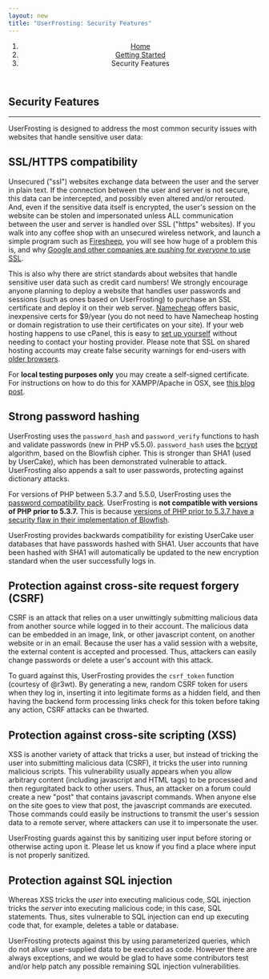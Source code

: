 ```yaml
---
layout: new
title: "UserFrosting: Security Features"
---
```


<header class="breadcrumb-header">
    <div class="container">
        <ol class="breadcrumb">
            <li><a href="{{site.url}}/">Home</a></li>
            <li><a href="{{site.url}}/#get-started">Getting Started</a></li>            
            <li class="active">Security Features</li>
        </ol>
    </div>
</header>

<section id="requirements" class="content-page">
    <div class="container">
        <div class="row">
            <div class="col-lg-12 text-center">
                <h1>Security Features</h1>
                <hr class="star-primary">
            </div>
        </div>
        <div class="row">
            <div class="col-lg-12">

UserFrosting is designed to address the most common security issues with websites that handle sensitive user data:

## <a name="ssl"></a><i class='fa fa-lock'></i> SSL/HTTPS compatibility
Unsecured ("ssl") websites exchange data between the user and the server in plain text.  If the connection between the user and server is not secure, this data can be intercepted, and possibly even altered and/or rerouted.  And, even if the sensitive data itself is encrypted, the user's session on the website can be stolen and impersonated unless ALL communication between the user and server is handled over SSL ("https" websites).  If you walk into any coffee shop with an unsecured wireless network, and launch a simple program such as [Firesheep](http://codebutler.com/firesheep/), you will see how huge of a problem this is, and why [Google and other companies are pushing for _everyone_ to use SSL](http://www.wired.com/2014/04/https/).

This is also why there are strict standards about websites that handle sensitive user data such as credit card numbers!  We strongly encourage anyone planning to deploy a website that handles user passwords and sessions (such as ones based on UserFrosting) to purchase an SSL certificate and deploy it on their web server.  [Namecheap](https://www.namecheap.com/support/knowledgebase/article.aspx/794/67/how-to-activate-ssl-certificate) offers basic, inexpensive certs for $9/year (you do not need to have Namecheap hosting or domain registration to use their certificates on your site).  If your web hosting happens to use cPanel, this is easy to [set up yourself](http://docs.cpanel.net/twiki/bin/view/AllDocumentation/WHMDocs/InstallCert) without needing to contact your hosting provider.  Please note that SSL on shared hosting accounts may create false security warnings for end-users with [older browsers](https://en.wikipedia.org/wiki/Server_Name_Indication#No_support).

For __local testing purposes only__ you may create a self-signed certificate.  For instructions on how to do this for XAMPP/Apache in OSX, see [this blog post](http://shahpunyerblog.blogspot.com/2007/10/create-self-signed-ssl-certificate-in.html).

## <a name="passwords"></a><i class='fa fa-key'></i> Strong password hashing
UserFrosting uses the `password_hash` and `password_verify` functions to hash and validate passwords (new in PHP v5.5.0).  `password_hash` uses the [bcrypt](https://en.wikipedia.org/wiki/Bcrypt) algorithm, based on the Blowfish cipher.  This is stronger than SHA1 (used by UserCake), which has been demonstrated vulnerable to attack.  UserFrosting also appends a salt to user passwords, protecting against dictionary attacks.

For versions of PHP between 5.3.7 and 5.5.0, UserFrosting uses the [password compatibility pack](https://github.com/ircmaxell/password_compat).  UserFrosting is __not compatible with versions of PHP prior to 5.3.7.__  This is because [versions of PHP prior to 5.3.7 have a security flaw in their implementation of Blowfish](http://php.net/security/crypt_blowfish.php).  

UserFrosting provides backwards compatibility for existing UserCake user databases that have passwords hashed with SHA1.  User accounts that have been hashed with SHA1 will automatically be updated to the new encryption standard when the user successfully logs in.

## <a name="csrf"></a><i class='fa fa-bomb'></i> Protection against cross-site request forgery (CSRF)
CSRF is an attack that relies on a user unwittingly submitting malicious data from another source while logged in to their account.  The malicious data can be embedded in an image, link, or other javascript content, on another website or in an email.  Because the user has a valid session with a website, the external content is accepted and processed.  Thus, attackers can easily change passwords or delete a user's account with this attack.

To guard against this, UserFrosting provides the `csrf_token` function (courtesy of @r3wt).  By generating a new, random CSRF token for users when they log in, inserting it into legitimate forms as a hidden field, and then having the backend form processing links check for this token before taking any action, CSRF attacks can be thwarted.

## <a name="xss"></a><i class='fa fa-bomb'></i> Protection against cross-site scripting (XSS)
XSS is another variety of attack that tricks a user, but instead of tricking the user into submitting malicious data (CSRF), it tricks the user into running malicious scripts.  This vulnerability usually appears when you allow arbitrary content (including javascript and HTML tags) to be processed and then regurgitated back to other users.  Thus, an attacker on a forum could create a new "post" that contains javascript commands.  When anyone else on the site goes to view that post, the javascript commands are executed.  Those commands could easily be instructions to transmit the user's session data to a remote server, where attackers can use it to impersonate the user.

UserFrosting guards against this by sanitizing user input before storing or otherwise acting upon it.  Please let us know if you find a place where input is not properly sanitized.

## <a name="sql-inject"></a><i class='fa fa-bomb'></i> Protection against SQL injection
Whereas XSS tricks the _user_ into executing malicious code, SQL injection tricks the _server_ into executing malicious code; in this case, SQL statements.  Thus, sites vulnerable to SQL injection can end up executing code that, for example, deletes a table or database.

UserFrosting protects against this by using parameterized queries, which do not allow user-supplied data to be executed as code.  However there are always exceptions, and we would be glad to have some contributors test and/or help patch any possible remaining SQL injection vulnerabilities.

</div>
</div>
</div>
</section>